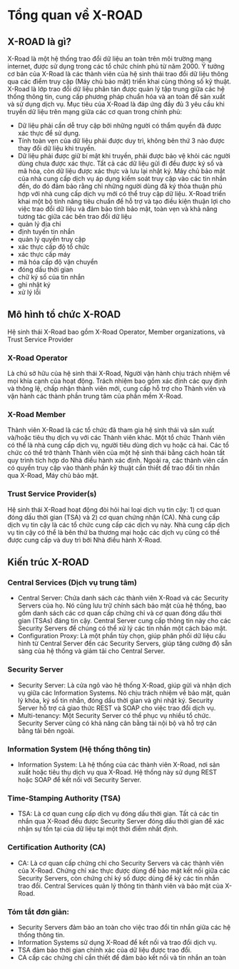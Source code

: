 # Tổng quan về X-ROAD
## X-ROAD là gì?
X-Road là một hệ thống trao đổi dữ liệu an toàn trên môi trường mạng internet, được sử dụng trong các tổ chức chính phủ từ năm 2000. 
Ý tưởng cơ bản của X-Road là các thành viên của hệ sinh thái trao đổi dữ liệu thông qua các điểm truy cập (Máy chủ bảo mật) triển khai cùng thông số kỹ thuật.
X-Road là lớp trao đổi dữ liệu phân tán được quản lý tập trung giữa các hệ thống thông tin, cung cấp phương pháp chuẩn hóa và an toàn để sản xuất và sử dụng dịch vụ.
Mục tiêu của X-Road là đáp ứng đầy đủ 3 yêu cầu khi truyền dữ liệu trên mạng giữa các cơ quan trong chính phủ: 
* Dữ liệu phải cần dễ truy cập bởi những người có thẩm quyền đã được xác thực để sử dụng.
* Tính toàn vẹn của dữ liệu phải được duy trì, không bên thứ 3 nào được thay đổi dữ liệu khi truyền.
* Dữ liệu phải được giữ bí mật khi truyền, phải được bảo vệ khỏi các người dùng chưa được xác thực.
Tất cả các dữ liệu gửi đi đều được ký số và mã hóa, còn dữ liệu được xác thực và lưu lại nhật ký.
Máy chủ bảo mật của nhà cung cấp dịch vụ áp dụng kiểm soát truy cập vào các tin nhắn đến, do đó đảm bảo rằng chỉ những người dùng đã ký thỏa thuận phù hợp với nhà cung cấp dịch vụ mới có thể truy cập dữ liệu.
X-Road triển khai một bộ tính năng tiêu chuẩn để hỗ trợ và tạo điều kiện thuận lợi cho việc trao đổi dữ liệu và đảm bảo tính bảo mật, toàn vẹn và khả năng tương tác giữa các bên trao đổi dữ liệu
* quản lý địa chỉ
* định tuyến tin nhắn
* quản lý quyền truy cập
* xác thực cấp độ tổ chức
* xác thực cấp máy
* mã hóa cấp độ vận chuyển
* đóng dấu thời gian
* chữ ký số của tin nhắn
* ghi nhật ký
* xử lý lỗi
## Mô hình tổ chức X-ROAD 
Hệ sinh thái X-Road bao gồm X-Road Operator, Member organizations, và Trust Service Provider
### X-Road Operator
Là chủ sở hữu của hệ sinh thái X-Road, Người vận hành chịu trách nhiệm về mọi khía cạnh của hoạt động. Trách nhiệm bao gồm xác định các quy định và thông lệ, chấp nhận thành viên mới, cung cấp hỗ trợ cho Thành viên và vận hành các thành phần trung tâm của phần mềm X-Road.
### X-Road Member 
Thành viên X-Road là các tổ chức đã tham gia hệ sinh thái và sản xuất và/hoặc tiêu thụ dịch vụ với các Thành viên khác. Một tổ chức Thành viên có thể là nhà cung cấp dịch vụ, người tiêu dùng dịch vụ hoặc cả hai. Các tổ chức có thể trở thành Thành viên của một hệ sinh thái bằng cách hoàn tất quy trình tích hợp do Nhà điều hành xác định. Ngoài ra, các thành viên cần có quyền truy cập vào thành phần kỹ thuật cần thiết để trao đổi tin nhắn qua X-Road, Máy chủ bảo mật. 
### Trust Service Provider(s)
Hệ sinh thái X-Road hoạt động đòi hỏi hai loại dịch vụ tin cậy: 1) cơ quan đóng dấu thời gian (TSA) và 2) cơ quan chứng nhận (CA). Nhà cung cấp dịch vụ tin cậy là các tổ chức cung cấp các dịch vụ này. Nhà cung cấp dịch vụ tin cậy có thể là bên thứ ba thương mại hoặc các dịch vụ cũng có thể được cung cấp và duy trì bởi Nhà điều hành X-Road.
## Kiến trúc X-ROAD
### Central Services (Dịch vụ trung tâm)
* Central Server: Chứa danh sách các thành viên X-Road và các Security Servers của họ. Nó cũng lưu trữ chính sách bảo mật của hệ thống, bao gồm danh sách các cơ quan cấp chứng chỉ và cơ quan đóng dấu thời gian (TSAs) đáng tin cậy. Central Server cung cấp thông tin này cho các Security Servers để chúng có thể xử lý các tin nhắn một cách bảo mật.
* Configuration Proxy: Là một phần tùy chọn, giúp phân phối dữ liệu cấu hình từ Central Server đến các Security Servers, giúp tăng cường độ sẵn sàng của hệ thống và giảm tải cho Central Server.
### Security Server
* Security Server: Là cửa ngõ vào hệ thống X-Road, giúp gửi và nhận dịch vụ giữa các Information Systems. Nó chịu trách nhiệm về bảo mật, quản lý khóa, ký số tin nhắn, đóng dấu thời gian và ghi nhật ký. Security Server hỗ trợ cả giao thức REST và SOAP cho việc trao đổi dịch vụ.
* Multi-tenancy: Một Security Server có thể phục vụ nhiều tổ chức. Security Server cũng có khả năng cân bằng tải nội bộ và hỗ trợ cân bằng tải bên ngoài.
### Information System (Hệ thống thông tin)
* Information System: Là hệ thống của các thành viên X-Road, nơi sản xuất hoặc tiêu thụ dịch vụ qua X-Road. Hệ thống này sử dụng REST hoặc SOAP để kết nối với Security Server.
### Time-Stamping Authority (TSA)
* TSA: Là cơ quan cung cấp dịch vụ đóng dấu thời gian. Tất cả các tin nhắn qua X-Road đều được Security Server đóng dấu thời gian để xác nhận sự tồn tại của dữ liệu tại một thời điểm nhất định.
### Certification Authority (CA)
* CA: Là cơ quan cấp chứng chỉ cho Security Servers và các thành viên của X-Road. Chứng chỉ xác thực được dùng để bảo mật kết nối giữa các Security Servers, còn chứng chỉ ký số được dùng để ký các tin nhắn trao đổi.
Central Services quản lý thông tin thành viên và bảo mật của X-Road.
### Tóm tắt đơn giản:
* Security Servers đảm bảo an toàn cho việc trao đổi tin nhắn giữa các hệ thống thông tin.
* Information Systems sử dụng X-Road để kết nối và trao đổi dịch vụ.
* TSA đảm bảo thời gian chính xác của dữ liệu được trao đổi.
* CA cấp các chứng chỉ cần thiết để đảm bảo kết nối và tin nhắn an toàn